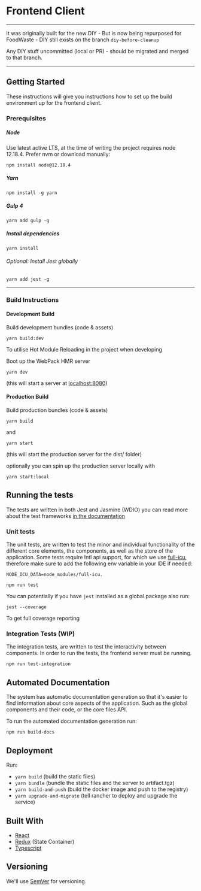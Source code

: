 # Frontend Client

---

It was originally built for the new DIY - But is now being repurposed for FoodWaste - DIY still exists on the branch `diy-before-cleanup`

Any DIY stuff uncommitted (local or PR) - should be migrated and merged to that branch.

---
<!-- 
The frontend client is a submodule of the [Frontend Server](https://bitbucket.esmiley.dk/projects/ESR/repos/frontend-server/) code.

This project is basically a hub for the client code to reside and is not intended to be run as a standalone entity, besides it's build capabilities. -->

## Getting Started

These instructions will give you instructions how to set up the build environment up for the frontend client.

### Prerequisites
##### Node
Use latest active LTS, at the time of writing the project requires node 12.18.4. Prefer nvm or 
download manually:
```
npm install node@12.18.4
```

##### Yarn

```
npm install -g yarn
```

##### Gulp 4
```
yarn add gulp -g
```

##### Install dependencies

```
yarn install
```

###### Optional: Install Jest globally

```
yarn add jest -g
```

---
### Build Instructions

#### Development Build

Build development bundles (code & assets)
``` 
yarn build:dev
```
To utilise Hot Module Reloading in the project when developing

Boot up the WebPack HMR server
```
yarn dev
```
(this will start a server at [localhost:8080](http://localhost:8080/))


#### Production Build

Build production bundles (code & assets)

```
yarn build
```

and

```
yarn start
```
(this will start the production server for the dist/ folder)

optionally you can spin up the production server locally with
```
yarn start:local
```
## Running the tests

The tests are written in both Jest and Jasmine (WDIO) you can read more about the test frameworks [in the documentation](https://confluence.esmiley.dk/display/TECH/FE+Tests)

### Unit tests

The unit tests, are written to test the minor and individual functionality of the different core elements, the components, as well as the store of the application.
Some tests require Intl api support, for which we use [full-icu](https://www.basefactor.com/javascript-es6-intl-not-working-properly-when-running-jest-tests), 
therefore make sure to add the following env variable in your IDE if needed: 
```
NODE_ICU_DATA=node_modules/full-icu.
```
```
npm run test
```
You can potentially if you have `jest` installed as a global package also run:
```
jest --coverage
```
To get full coverage reporting

### Integration Tests (WIP)

The integration tests, are written to test the interactivity between components. 
In order to run the tests, the frontend server must be running.

```
npm run test-integration
```

## Automated Documentation

The system has automatic documentation generation so that it's easier to find information about core aspects of the application.
Such as the global components and their code, or the core files API.

To run the automated documentation generation run:

```
npm run build-docs
```

## Deployment
Run:
- `yarn build` (build the static files)
- `yarn bundle` (bundle the static files and the server to artifact.tgz)
- `yarn build-and-push` (build the docker image and push to the registry)
- `yarn upgrade-and-migrate` (tell rancher to deploy and upgrade the service)

## Built With
- [React](https://facebook.github.io/react/)
- [Redux](https://redux.js.org/) (State Container)
- [Typescript](https://www.typescriptlang.org/)


## Versioning

We'll use [SemVer](http://semver.org/) for versioning.
